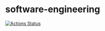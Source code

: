 # software-engineering

[![Actions Status](https://github.com/boki1/se-hw-11012022/actions/workflows/django.yml/badge.svg)](https://github.com/boki1/se-hw-11012022/actions/workflows/django.yml)
